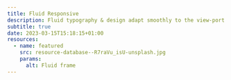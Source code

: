 ```yaml
---
title: Fluid Responsive
description: Fluid typography & design adapt smoothly to the view-port
subtitle: true
date: 2023-03-15T15:18:15+01:00
resources:
  - name: featured
    src: resource-database--R7raVu_isU-unsplash.jpg
    params:
      alt: Fluid frame
---
```

